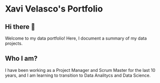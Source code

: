 # Xavi Velasco's Portfolio

## Hi there 👋

Welcome to my data portfolio! Here, I document a summary of my data projects.

## Who I am?

I have been working as a Project Manager and Scrum Master for the last 10 years, and I am learning to transition to Data Analitycs and Data Science.
<!--
**xavivelasco/xavivelasco** is a ✨ _special_ ✨ repository because its `README.md` (this file) appears on your GitHub profile.

Here are some ideas to get you started:

- 🔭 I’m currently working on ...
- 🌱 I’m currently learning ...
- 👯 I’m looking to collaborate on ...
- 🤔 I’m looking for help with ...
- 💬 Ask me about ...
- 📫 How to reach me: ...
- 😄 Pronouns: ...
- ⚡ Fun fact: ...
-->
